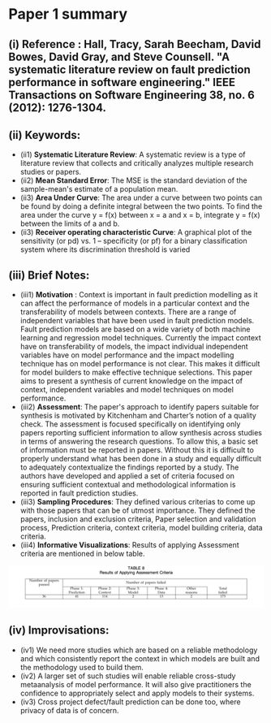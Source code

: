 # Paper 1 summary

## (i) Reference : Hall, Tracy, Sarah Beecham, David Bowes, David Gray, and Steve Counsell. "A systematic literature review on fault prediction performance in software engineering." IEEE Transactions on Software Engineering 38, no. 6 (2012): 1276-1304.

## (ii) Keywords:

* (ii1) **Systematic Literature Review**: A systematic review is a type of literature review that collects and critically analyzes multiple research studies or papers.
* (ii2) **Mean Standard Error**: The MSE is the standard deviation of the sample-mean's estimate of a population mean.
* (ii3) **Area Under Curve**: The area under a curve between two points can be found by doing a definite integral between the two points. To find the area under the curve y = f(x) between x = a and x = b, integrate y = f(x) between the limits of a and b.
* (ii3) **Receiver operating characteristic Curve**: A graphical plot of the sensitivity (or pd) vs. 1 – specificity (or pf) for a binary classification system where its discrimination threshold is varied

## (iii) Brief Notes:

* (iii1) **Motivation** : Context is important in fault prediction modelling as it can affect the performance of models in a particular context and the transferability of models between contexts. There are a range of independent variables that have been used in fault prediction models. Fault prediction models are based on a wide variety of both machine learning and regression model techniques. Currently the impact context have on transferability of models, the impact individual independent variables have on model performance and the impact modelling technique has on model performance is not clear. This makes it difficult for model builders to make effective technique selections. This paper aims to present a synthesis of current knowledge on the impact of context, independent variables and model techniques on model performance. 
* (iii2) **Assessment**: The paper's approach to identify papers suitable for synthesis is motivated by Kitchenham and Charter’s notion of a quality check. The assessment is focused specifically on identifying only papers reporting sufficient information to allow synthesis across studies in terms of answering the research questions. To allow this, a basic set of information must be reported in papers. Without this it is difficult to properly understand what has been done in a study and equally difficult to adequately contextualize the findings reported by a study. The authors have developed and applied a set of criteria focused on ensuring sufficient contextual and methodological information is reported in fault prediction studies.
* (iii3) **Sampling Procedures**: They defined various criterias to come up with those papers that can be of utmost importance. They defined the papers, inclusion and exclusion criteria, Paper selection and validation process, Prediction criteria, context criteria, model building criteria, data criteria.
* (iii4) **Informative Visualizations**: Results of applying Assessment criteria are mentioned in below table.

![alt tag](https://github.com/amritbhanu/fss16591/blob/master/read/1/table.png)

## (iv) Improvisations:
- (iv1) We need more studies which are based on a reliable methodology and which consistently report the context in which models are built and the methodology used to build them.
- (iv2) A larger set of such studies will enable reliable cross-study metaanalysis of model performance. It will also give practitioners the confidence to appropriately select and apply models to their systems.
- (iv3) Cross project defect/fault prediction can be done too, where privacy of data is of concern.
